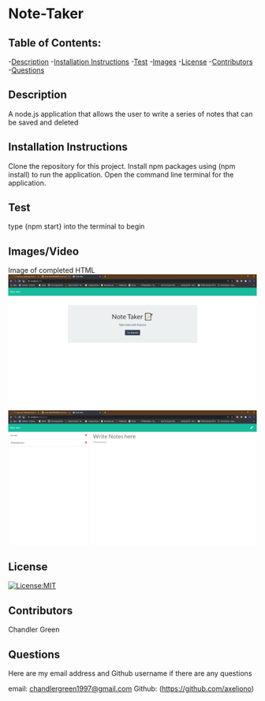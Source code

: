 # Note-Taker

## Table of Contents:

-[Description](#description)
-[Installation Instructions](#installation-instructions)
-[Test](#test)
-[Images](#images)
-[License](#license)
-[Contributors](#contributors)
-[Questions](#questions)

## Description

A node.js application that allows the user to write a series of notes that can be saved and deleted

## Installation Instructions

Clone the repository for this project. Install npm packages using (npm install) to run the application. Open the command line terminal for the application.

## Test

type {npm start} into the terminal to begin

## Images/Video

Image of completed HTML
![Image](./Develop/public/assets/images/note-taker-pic.jpg)
![image](./Develop/public/assets/images/note-taker-pic2.jpg)

## License

[![License:MIT](https://img.shields.io/badge/License-MIT-yellow.svg)](https://opensource.org/licenses/MIT)

## Contributors

Chandler Green

## Questions

Here are my email address and Github username if there are any questions

email: chandlergreen1997@gmail.com
Github: (https://github.com/axeliono)
